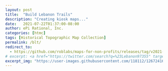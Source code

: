 ```yaml
---
layout: post
title:  "Build Lebanon Trails"
description: "Creating kiosk maps..."
date:   2021-07-22T01:37:00-08:00
author: ePi Rational, Inc.
categories: [htmc]
tags: [Historical Topographic Map Collection]
permalink: /blt/
redirect_to:
  - https://github.com/roblabs/maps-for-non-profits/releases/tag/v2021-07-22
# excerpt: <a href="https://twitter.com/search?q=%23Lebanon97355" target="_blank">#Lebanon97355</a>
excerpt_img: "https://user-images.githubusercontent.com/118112/126724167-50e08d98-a3b1-461a-911a-1514885a0af8.png"
---
```

